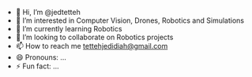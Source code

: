 - 👋 Hi, I’m @jedtetteh
- 👀 I’m interested in Computer Vision, Drones, Robotics and Simulations
- 🌱 I’m currently learning Robotics
- 💞️ I’m looking to collaborate on Robotics projects
- 📫 How to reach me tettehjedidiah@gmail.com
- 😄 Pronouns: ...
- ⚡ Fun fact: ...

<!---
jedtetteh/jedtetteh is a ✨ special ✨ repository because its `README.md` (this file) appears on your GitHub profile.
You can click the Preview link to take a look at your changes.
--->
